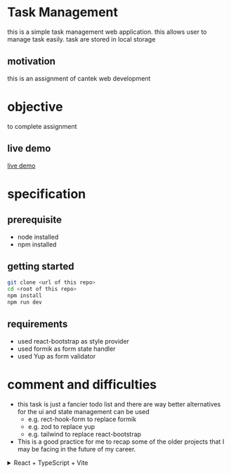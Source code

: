 # Task Management

this is a simple task management web application. this allows user to manage task easily. task are stored in local storage

## motivation

this is an assignment of cantek web development

# objective

to complete assignment

## live demo

[live demo](https://jazzy-marigold-66c937.netlify.app/)

# specification

## prerequisite

-   node installed
-   npm installed

## getting started

```sh
git clone <url of this repo>
cd <root of this repo>
npm install
npm run dev
```

## requirements

-   used react-bootstrap as style provider
-   used formik as form state handler
-   used Yup as form validator

# comment and difficulties

-   this task is just a fancier todo list and there are way better alternatives for the ui and state management can be used
    -   e.g. rect-hook-form to replace formik
    -   e.g. zod to replace yup
    -   e.g. tailwind to replace react-bootstrap
-   This is a good practice for me to recap some of the older projects that I may be facing in the future of my career.

<details>
<summary>React + TypeScript + Vite</summary>

# React + TypeScript + Vite

This template provides a minimal setup to get React working in Vite with HMR and some ESLint rules.

Currently, two official plugins are available:

-   [@vitejs/plugin-react](https://github.com/vitejs/vite-plugin-react/blob/main/packages/plugin-react/README.md) uses [Babel](https://babeljs.io/) for Fast Refresh
-   [@vitejs/plugin-react-swc](https://github.com/vitejs/vite-plugin-react-swc) uses [SWC](https://swc.rs/) for Fast Refresh

## Expanding the ESLint configuration

If you are developing a production application, we recommend updating the configuration to enable type aware lint rules:

-   Configure the top-level `parserOptions` property like this:

```js
   parserOptions: {
      ecmaVersion: 'latest',
    sourceType: 'module',
    project: ['./tsconfig.json', './tsconfig.node.json'],
    tsconfigRootDir: __dirname,
   },
```

-   Replace `plugin:@typescript-eslint/recommended` to `plugin:@typescript-eslint/recommended-type-checked` or `plugin:@typescript-eslint/strict-type-checked`
-   Optionally add `plugin:@typescript-eslint/stylistic-type-checked`
-   Install [eslint-plugin-react](https://github.com/jsx-eslint/eslint-plugin-react) and add `plugin:react/recommended` & `plugin:react/jsx-runtime` to the `extends` list
</details>
